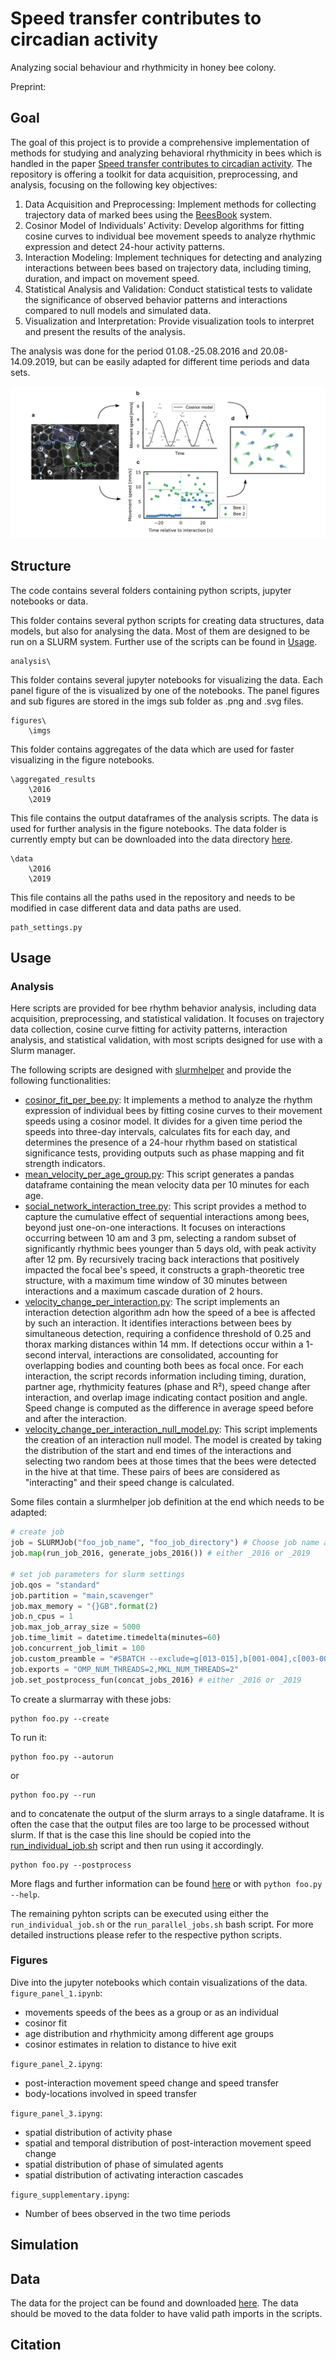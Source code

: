 # Speed transfer contributes to circadian activity

Analyzing social behaviour and rhythmicity in honey bee colony.

Preprint:

## Goal
The goal of this project is to provide a comprehensive implementation of methods for studying and analyzing behavioral 
rhythmicity in bees which is handled in the paper [Speed transfer contributes to circadian activity](). The repository 
is offering a toolkit for data acquisition, preprocessing, and analysis, focusing on the following key objectives:
1) Data Acquisition and Preprocessing: Implement methods for collecting trajectory data of marked bees using the 
[BeesBook](10.3389/frobt.2018.00035) system. 
2) Cosinor Model of Individuals’ Activity: Develop algorithms for fitting cosine curves to individual bee movement 
speeds to analyze rhythmic expression and detect 24-hour activity patterns.
3) Interaction Modeling: Implement techniques for detecting and analyzing interactions between bees based on trajectory 
data, including timing, duration, and impact on movement speed.
4) Statistical Analysis and Validation: Conduct statistical tests to validate the significance of observed behavior 
patterns and interactions compared to null models and simulated data.
5) Visualization and Interpretation: Provide visualization tools to interpret and present the results of the analysis.

The analysis was done for the period 01.08.-25.08.2016 and 20.08-14.09.2019, but can be easily adapted for different
time periods and data sets.

![overview_figure.png](figures%2Fimgs%2Foverview_figure.png)

## Structure
The code contains several folders containing python scripts, jupyter notebooks or data.

This folder contains several python scripts for creating data structures, data models, but also for analysing the data. 
Most of them are designed to be run on a SLURM system. Further use of the scripts can be found in [Usage](#usage).
```
analysis\
```

This folder contains several jupyter notebooks for visualizing the data. Each panel figure of the is visualized by one 
of the notebooks. The panel figures and sub figures are stored in the imgs sub folder as .png and .svg files.
```
figures\
    \imgs
```

This folder contains aggregates of the data which are used for faster visualizing in the figure notebooks.
```
\aggregated_results
    \2016
    \2019
```

This file contains the output dataframes of the analysis scripts. The data is used for further analysis in the figure 
notebooks. The data folder is currently empty but can be downloaded into the data directory [here](zenododata).
```
\data
    \2016
    \2019
```

This file contains all the paths used in the repository and needs to be modified in case different data and data paths 
are used.
```
path_settings.py
```

## Usage
### Analysis
Here scripts are provided for bee rhythm behavior analysis, including data acquisition, preprocessing, and statistical 
validation. It focuses on trajectory data collection, cosine curve fitting for activity patterns, interaction analysis, 
and statistical validation, with most scripts designed for use with a Slurm manager.

The following scripts are designed with [slurmhelper](htttps://ww.github.com/walachey/slurmhelper) and provide the following functionalities:
* [cosinor_fit_per_bee.py](analysis%2Fcosinor_fit_per_bee.py):  It implements a method to analyze the rhythm expression of individual bees by fitting 
cosine curves to their movement speeds using a cosinor model. It divides for a given time period the speeds into 
three-day intervals, calculates fits for each day, and determines the presence of a 24-hour rhythm based on statistical 
significance tests, providing outputs such as phase mapping and fit strength indicators.
* [mean_velocity_per_age_group.py](analysis%2Fmean_velocity_per_age_group.py): 
This script generates a pandas dataframe containing the mean velocity data per 10 minutes for each age.
* [social_network_interaction_tree.py](analysis%2Fsocial_network_interaction_tree.py): This script provides a method to capture the cumulative effect of sequential 
interactions among bees, beyond just one-on-one interactions. It focuses on interactions occurring between 10 am and 3 pm, 
selecting a random subset of significantly rhythmic bees younger than 5 days old, with peak activity after 12 pm. By recursively 
tracing back interactions that positively impacted the focal bee's speed, it constructs a graph-theoretic tree structure, 
with a maximum time window of 30 minutes between interactions and a maximum cascade duration of 2 hours.
* [velocity_change_per_interaction.py](analysis%2Fvelocity_change_per_interaction.py): The script implements an interaction detection algorithm adn how the speed
of a bee is affected by such an interaction. It identifies interactions between bees by simultaneous detection, requiring 
a confidence threshold of 0.25 and thorax marking distances within 14 mm. If detections occur within a 1-second interval, 
interactions are consolidated, accounting for overlapping bodies and counting both bees as focal once. For each interaction, 
the script records information including timing, duration, partner age, rhythmicity features (phase and R²), speed change 
after interaction, and overlap image indicating contact position and angle. Speed change is computed as the difference in 
average speed before and after the interaction.
* [velocity_change_per_interaction_null_model.py](analysis%2Fvelocity_change_per_interaction_null_model.py): This script implements the creation of an interaction null model.
The model is created by taking the distribution of the start and end times of the interactions and selecting two random 
bees at those times that the bees were detected in the hive at that time. These pairs of bees are considered as 
"interacting" and their speed change is calculated.

Some files contain a slurmhelper job definition at the end which needs to be adapted:
```python
# create job
job = SLURMJob("foo_job_name", "foo_job_directory") # Choose job name and a directory where the job is stored
job.map(run_job_2016, generate_jobs_2016()) # either _2016 or _2019

# set job parameters for slurm settings
job.qos = "standard"
job.partition = "main,scavenger"
job.max_memory = "{}GB".format(2)
job.n_cpus = 1
job.max_job_array_size = 5000
job.time_limit = datetime.timedelta(minutes=60)
job.concurrent_job_limit = 100
job.custom_preamble = "#SBATCH --exclude=g[013-015],b[001-004],c[003-004],g[009-015]"
job.exports = "OMP_NUM_THREADS=2,MKL_NUM_THREADS=2"
job.set_postprocess_fun(concat_jobs_2016) # either _2016 or _2019
```

To create a slurmarray with these jobs:
```
python foo.py --create
```
To run it:
```
python foo.py --autorun
```
or
```
python foo.py --run
```
and to concatenate the output of the slurm arrays to a single dataframe. It is often the case that the output files are
too large to be processed without slurm. If that is the case this line should be copied into the [run_individual_job.sh](analysis%2Frun_individual_job.sh)
script and then run using it accordingly.
```
python foo.py --postprocess
```
More flags and further information can be found [here](htttps://ww.github.com/walachey/slurmhelper) or 
with ```python foo.py --help```.

The remaining pyhton scripts can be executed using either the ``run_individual_job.sh`` or the ``run_parallel_jobs.sh`` bash script. For more detailed instructions please refer to the respective python scripts.


### Figures
Dive into the jupyter notebooks which contain visualizations of the data. 
``figure_panel_1.ipynb``:
* movements speeds of the bees as a group or as an individual
* cosinor fit
* age distribution and rhythmicity among different age groups
* cosinor estimates in relation to distance to hive exit

``figure_panel_2.ipyng``:
* post-interaction movement speed change and speed transfer
* body-locations involved in speed transfer

``figure_panel_3.ipyng``:
* spatial distribution of activity phase
* spatial and temporal distribution of post-interaction movement speed change
* spatial distribution of phase of simulated agents
* spatial distribution of activating interaction cascades

``figure_supplementary.ipyng``:
* Number of bees observed in the two time periods

## Simulation

## Data
The data for the project can be found and downloaded [here](zenododdata). The data should be moved to the data folder to
have valid path imports in the scripts.

## Citation
